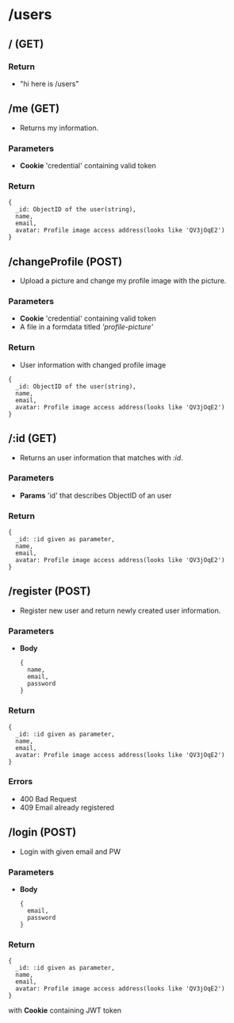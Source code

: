 # /users  
  
## / (GET)  
### Return  
- "hi here is /users"  
  
## /me (GET)
- Returns my information.
### Parameters
- **Cookie** 'credential' containing valid token
### Return
```
{
  _id: ObjectID of the user(string),
  name,
  email,
  avatar: Profile image access address(looks like 'QV3jOqE2')
}
```

## /changeProfile (POST)
- Upload a picture and change my profile image with the picture.
### Parameters
- **Cookie** 'credential' containing valid token
- A file in a formdata titled *'profile-picture'*
### Return
- User information with changed profile image
```
{
  _id: ObjectID of the user(string),
  name,
  email,
  avatar: Profile image access address(looks like 'QV3jOqE2')
}
```

## /:id (GET)
- Returns an user information that matches with *:id*.
### Parameters
- **Params** 'id' that describes ObjectID of an user
### Return
```
{
  _id: :id given as parameter,
  name,
  email,
  avatar: Profile image access address(looks like 'QV3jOqE2')
}
```

## /register (POST)
- Register new user and return newly created user information.
### Parameters
- **Body**
  ```
  {
    name,
    email,
    password
  }
  ```
### Return
```
{
  _id: :id given as parameter,
  name,
  email,
  avatar: Profile image access address(looks like 'QV3jOqE2')
}
```
### Errors
- 400 Bad Request
- 409 Email already registered

## /login (POST)
- Login with given email and PW
### Parameters
- **Body**
  ```
  {
    email,
    password
  }
  ```
### Return
```
{
  _id: :id given as parameter,
  name,
  email,
  avatar: Profile image access address(looks like 'QV3jOqE2')
}
```
with **Cookie** containing JWT token
